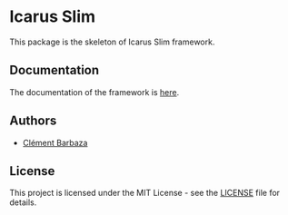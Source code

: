 # Icarus Slim

This package is the skeleton of Icarus Slim framework.

## Documentation

The documentation of the framework is [here](https://github.com/cba85/icarus-slim-docs).

## Authors

- [Clément Barbaza](https://www.github.com/cba85)

## License

This project is licensed under the MIT License - see the [LICENSE](../LICENSE) file for details.